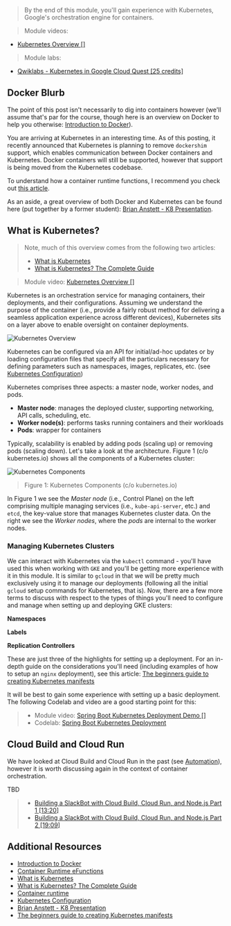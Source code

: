 > By the end of this module, you'll gain experience with Kubernetes, Google's orchestration engine for containers.

> Module videos:

* [Kubernetes Overview []]()

> Module labs:

* [Qwiklabs - Kubernetes in Google Cloud Quest [25 credits]](https://www.qwiklabs.com/quests/29)

## Docker Blurb

The point of this post isn't necessarily to dig into containers however (we'll assume that's par for the course, though here is an overview on Docker to help you otherwise: [Introduction to Docker](https://medium.com/swlh/introduction-to-docker-96aad5eabb30)).

You are arriving at Kubernetes in an interesting time.  As of this posting, it recently announced that Kubernetes is planning to remove `dockershim` support, which enables communication between Docker containers and Kubernetes.  Docker containers will still be supported, however that support is being moved from the Kubernetes codebase.

To understand how a container runtime functions, I recommend you check out [this article](https://medium.com/cri-o/container-runtimes-clarity-342b62172dc3).

As an aside, a great overview of both Docker and Kubernetes can be found here (put together by a former student): [Brian Anstett - K8 Presentation](https://github.com/briananstett/k8-presentation).

## What is Kubernetes?

> Note, much of this overview comes from the following two articles:
> * [What is Kubernetes](https://kubernetes.io/docs/concepts/overview/what-is-kubernetes/)
> * [What is Kubernetes? The Complete Guide](https://phoenixnap.com/kb/what-is-kubernetes)

> Module video: [Kubernetes Overview []]()

Kubernetes is an orchestration service for managing containers, their deployments, and their configurations.  Assuming we understand the purpose of the container (i.e., provide a fairly robust method for delivering a seamless application experience across different devices), Kubernetes sits on a layer above to enable oversight on container deployments.

<img style="background: #fff" src="https://d33wubrfki0l68.cloudfront.net/26a177ede4d7b032362289c6fccd448fc4a91174/eb693/images/docs/container_evolution.svg" alt="Kubernetes Overview" title="Kubernetes Overview" />

Kubernetes can be configured via an API for initial/ad-hoc updates or by loading configuration files that specify all the particulars necessary for defining parameters such as namespaces, images, replicates, etc. (see [Kubernetes Configuration](https://kubernetes.io/docs/concepts/configuration/overview/))

Kubernetes comprises three aspects: a master node, worker nodes, and pods.  

* **Master node**: manages the deployed cluster, supporting networking, API calls, scheduling, etc.
* **Worker node(s)**: performs tasks running containers and their workloads
* **Pods**: wrapper for containers

Typically, scalability is enabled by adding pods (scaling up) or removing pods (scaling down).  Let's take a look at the architecture.  Figure 1 (c/o kubernetes.io) shows all the components of a Kubernetes cluster:

<img style="background:#fff" src="https://v1-18.docs.kubernetes.io/images/docs/components-of-kubernetes.png" title="Kubernetes Components" alt="Kubernetes Components" />

> Figure 1: Kubernetes Components (c/o kubernetes.io)

In Figure 1 we see the *Master node* (i.e., Control Plane) on the left comprising multiple managing services (i.e., `kube-api-server`, etc.) and `etcd`, the key-value store that manages Kubernetes cluster data.  On the right we see the *Worker nodes*, where the *pods* are internal to the worker nodes.

### Managing Kubernetes Clusters

We can interact with Kubernetes via the `kubectl` command - you'll have used this when working with `GKE` and you'll be getting more experience with it in this module.  It is similar to `gcloud` in that we will be pretty much exclusively using it to manage our deployments (following all the initial `gcloud` setup commands for Kubernetes, that is).  Now, there are a few more terms to discuss with respect to the types of things you'll need to configure and manage when setting up and deploying GKE clusters:

**Namespaces**

**Labels**

**Replication Controllers**

These are just three of the highlights for setting up a deployment.  For an in-depth guide on the considerations you'll need (including examples of how to setup an `nginx` deployment), see this article: [The beginners guide to creating Kubernetes manifests](https://prefetch.net/blog/2019/10/16/the-beginners-guide-to-creating-kubernetes-manifests/)

It will be best to gain some experience with setting up a basic deployment.  The following Codelab and video are a good starting point for this:

> * Module video: [Spring Boot Kubernetes Deployment Demo []]()
> * Codelab: [Spring Boot Kubernetes Deployment](https://codelabs.developers.google.com/codelabs/cloud-springboot-kubernetes)


## Cloud Build and Cloud Run

We have looked at Cloud Build and Cloud Run in the past (see [Automation](/CloudAppsDev/_posts/10-Automation.md)), however it is worth discussing again in the context of container orchestration.  

TBD

> * [Building a SlackBot with Cloud Build, Cloud Run, and Node.js Part 1 [13:20]](https://youtu.be/kYUUEvBT4Ms)
> * [Building a SlackBot with Cloud Build, Cloud Run, and Node.js Part 2 [19:09]](https://youtu.be/xpPTR05Bxdc)

## Additional Resources

* [Introduction to Docker](https://medium.com/swlh/introduction-to-docker-96aad5eabb30)
* [Container Runtime eFunctions](https://medium.com/cri-o/container-runtimes-clarity-342b62172dc3)
* [What is Kubernetes](https://kubernetes.io/docs/concepts/overview/what-is-kubernetes/)
* [What is Kubernetes? The Complete Guide](https://phoenixnap.com/kb/what-is-kubernetes)
* [Container runtime](https://medium.com/cri-o/container-runtimes-clarity-342b62172dc3)
* [Kubernetes Configuration](https://kubernetes.io/docs/concepts/configuration/overview/)
* [Brian Anstett - K8 Presentation](https://github.com/briananstett/k8-presentation)
* [The beginners guide to creating Kubernetes manifests](https://prefetch.net/blog/2019/10/16/the-beginners-guide-to-creating-kubernetes-manifests/)